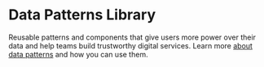 # Data Patterns Library

Reusable patterns and components that give users more power over their data and help teams build trustworthy digital services. Learn more [about data patterns](https://dpl-bmd.alpha.service.canada.ca/about.html) and how you can use them.